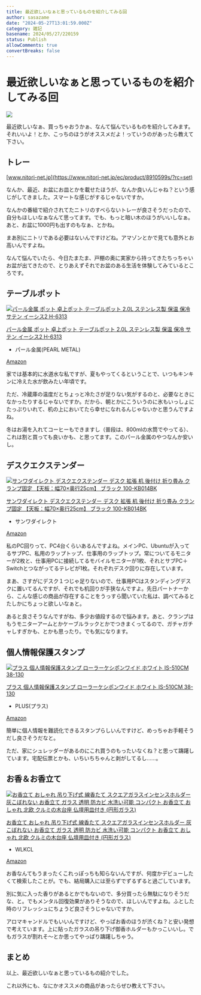 ```yaml
---
title: 最近欲しいなぁと思っているものを紹介してみる回
author: sasazame
date: "2024-05-27T13:01:59.000Z"
category: 雑記
basename: 2024/05/27/220159
status: Publish
allowComments: true
convertBreaks: false
---
```

# 最近欲しいなぁと思っているものを紹介してみる回

![](https://cdn-ak.f.st-hatena.com/images/fotolife/s/sasazame/20230908/20230908202155.png)

最近欲しいなぁ、買っちゃおうかぁ、なんて悩んでいるものを紹介してみます。それいいよ！とか、こっちのほうがオススメだよ！っていうのがあったら教えて下さい。

<!-- Extended Body -->

## トレー

[www.nitori-net.jp](https://www.nitori-net.jp/ec/product/8910599s/?rc=set)

なんか、最近、お盆にお皿とかを載せたほうが、なんか良いんじゃね？という感じがしてきました。スマートな感じがするじゃないですか。

なんかの番組で紹介されてたニトリのすべらないトレーが良さそうだったので、自分もほしいなぁなんて思ってます。でも、もっと暗い木のほうがいいしなぁ。あと、お盆に1000円も出すのもなぁ、とかね。

まあ別にニトリである必要はないんですけどね。アマゾンとかで見ても意外とお高いんですよね。

なんて悩んでいたら、今日たまたま、戸棚の奥に実家から持ってきたちっちゃいお盆が出てきたので、とりあえずそれでお盆のある生活を体験してみているところです。

## テーブルポット

[![パール金属 ポット 卓上ポット テーブルポット 2.0L ステンレス製 保温 保冷 サテン イーシス2 H-6313](https://m.media-amazon.com/images/I/31NtOXWufUS._SL500_.jpg "パール金属 ポット 卓上ポット テーブルポット 2.0L ステンレス製 保温 保冷 サテン イーシス2 H-6313")](https://www.amazon.co.jp/dp/B0076E1X6S?tag=mochig08-22&linkCode=ogi&th=1&psc=1)

[パール金属 ポット 卓上ポット テーブルポット 2.0L ステンレス製 保温 保冷 サテン イーシス2 H-6313](https://www.amazon.co.jp/dp/B0076E1X6S?tag=mochig08-22&linkCode=ogi&th=1&psc=1)

-   パール金属(PEARL METAL)

[Amazon](https://www.amazon.co.jp/dp/B0076E1X6S?tag=mochig08-22&linkCode=ogi&th=1&psc=1)

家では基本的に水道水な私ですが、夏もやってくるということで、いつもキンキンに冷えた水が飲みたい年頃です。

ただ、冷蔵庫の温度だとちょっと冷たさが足りない気がするのと、必要なときになかったりするじゃないですか。だから、朝とかにこういうのに氷もいっしょにたっぷりいれて、机の上においてたら幸せになれるんじゃないかと思うんですよね。

冬はお湯を入れてコーヒーもできますし（普段は、800mlの水筒でやってる）、これは割と買っても良いかも、と思ってます。このパール金属のやつなんか安いし。

## デスクエクステンダー

[![サンワダイレクト デスクエクステンダー デスク 拡張 机 後付け 折り畳み クランプ固定 【天板：幅70×奥行25cm】 ブラック 100-KB014BK](https://m.media-amazon.com/images/I/41UkC9OIOHL._SL500_.jpg "サンワダイレクト デスクエクステンダー デスク 拡張 机 後付け 折り畳み クランプ固定 【天板：幅70×奥行25cm】 ブラック 100-KB014BK")](https://www.amazon.co.jp/dp/B0B5CBZTY8?tag=mochig08-22&linkCode=ogi&th=1&psc=1)

[サンワダイレクト デスクエクステンダー デスク 拡張 机 後付け 折り畳み クランプ固定 【天板：幅70×奥行25cm】 ブラック 100-KB014BK](https://www.amazon.co.jp/dp/B0B5CBZTY8?tag=mochig08-22&linkCode=ogi&th=1&psc=1)

-   サンワダイレクト

[Amazon](https://www.amazon.co.jp/dp/B0B5CBZTY8?tag=mochig08-22&linkCode=ogi&th=1&psc=1)

私のPC回りって、PC4台くらいあるんですよね。メインPC、Ubuntuが入ってるサブPC、私用のラップトップ、仕事用のラップトップ。常についてるモニターが2枚と、仕事用PCに接続してるモバイルモニターが1枚、それとサブPC＋Switchとつながってるテレビが1枚。それぞれデスク回りに存在しています。

まあ、さすがにデスク１つじゃ足りないので、仕事用PCはスタンディングデスクに置いてるんですが、それでも机回りが手狭なんですよ。先日パートナーから、こんな感じの商品が存在することをうっすら聞いていた私は、調べてみるとたしかにちょっと欲しいなぁと。

あると良さそうなんですがね、多少お値段するので悩みます。あと、クランプはもうモニターアームとかケーブルラックとかでつきまくってるので、ガチャガチャしすぎかも、とかも思ったり。でも気になります。

## 個人情報保護スタンプ

[![プラス 個人情報保護スタンプ ローラーケシポンワイド ホワイト IS-510CM 38-130](https://m.media-amazon.com/images/I/41TihrJD-2L._SL500_.jpg "プラス 個人情報保護スタンプ ローラーケシポンワイド ホワイト IS-510CM 38-130")](https://www.amazon.co.jp/dp/B005IF0MQ4?tag=mochig08-22&linkCode=ogi&th=1&psc=1)

[プラス 個人情報保護スタンプ ローラーケシポンワイド ホワイト IS-510CM 38-130](https://www.amazon.co.jp/dp/B005IF0MQ4?tag=mochig08-22&linkCode=ogi&th=1&psc=1)

-   PLUS(プラス)

[Amazon](https://www.amazon.co.jp/dp/B005IF0MQ4?tag=mochig08-22&linkCode=ogi&th=1&psc=1)

簡単に個人情報を難読化できるスタンプらしいんですけど、めっちゃお手軽そうだし良さそうだなと。

ただ、家にシュレッダーがあるのにこれ買うのもったいなくね？と思って躊躇しています。宅配伝票とかも、いちいちちゃんと剥がしてるし……。

## お香＆お香立て

[![お香立て おしゃれ 吊り下げ式 線香たて スクエアガラスインセンスホルダー 灰こぼれない お香立て ガラス 透明 防カビ 水洗い可能 コンパクト お香立て おしゃれ 北欧 クルミの木台座 仏壇用皿付き (円形ガラス)](https://m.media-amazon.com/images/I/41sapImzoDL._SL500_.jpg "お香立て おしゃれ 吊り下げ式 線香たて スクエアガラスインセンスホルダー 灰こぼれない お香立て ガラス 透明 防カビ 水洗い可能 コンパクト お香立て おしゃれ 北欧 クルミの木台座 仏壇用皿付き (円形ガラス)")](https://www.amazon.co.jp/dp/B0C5M8K2ZH?tag=mochig08-22&linkCode=ogi&th=1&psc=1)

[お香立て おしゃれ 吊り下げ式 線香たて スクエアガラスインセンスホルダー 灰こぼれない お香立て ガラス 透明 防カビ 水洗い可能 コンパクト お香立て おしゃれ 北欧 クルミの木台座 仏壇用皿付き (円形ガラス)](https://www.amazon.co.jp/dp/B0C5M8K2ZH?tag=mochig08-22&linkCode=ogi&th=1&psc=1)

-   WLKCL

[Amazon](https://www.amazon.co.jp/dp/B0C5M8K2ZH?tag=mochig08-22&linkCode=ogi&th=1&psc=1)

お香なんてもうまったくこれっぽっちも知らないんですが、何度かデビューしたくて検索したことが。でも、結局購入には至らずでずるずると過ごしています。

別に気に入った香りがあるとかでもないので、多分買ったら無駄になりそうだな、と。でもメンタル回復効果がありそうなので、ほしいんですよね。ふとした時のリフレッシュにちょうど良さそうじゃないですか。

アロマキャンドルでもいいんですけど、やっぱお香のほうが渋くね？と安い発想で考えています。上に貼ったガラスの吊り下げ御香ホルダーもかっこいいし。でもガラスが割れそ～とか思ってやっぱり躊躇しちゃう。

## まとめ

以上、最近欲しいなぁと思っているもの紹介でした。

これ以外にも、なにかオススメの商品があったらぜひ教えて下さい。
